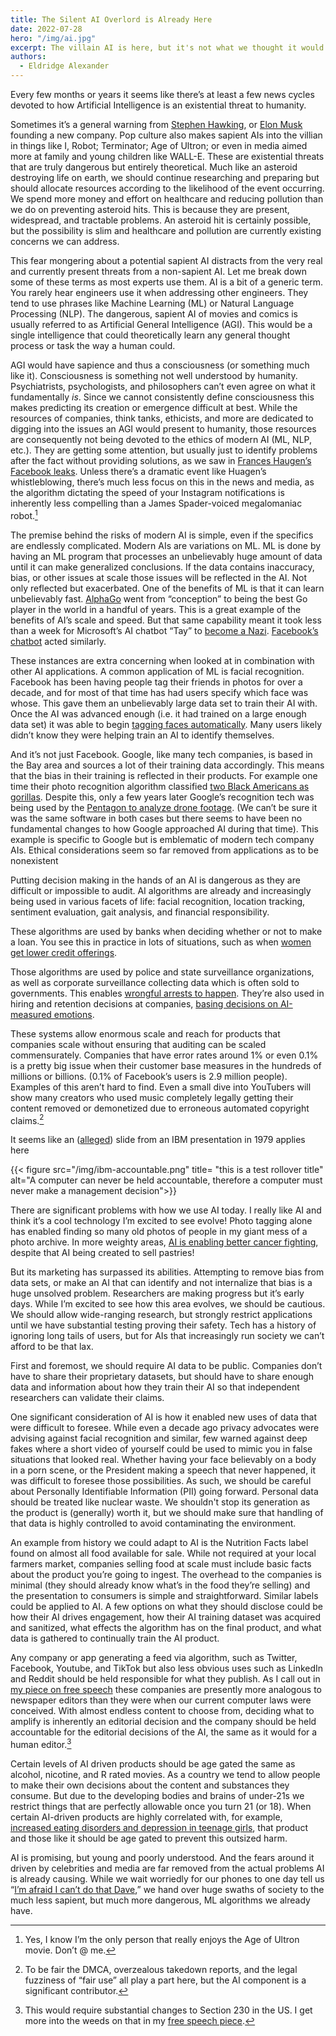 ```yaml
---
title: The Silent AI Overlord is Already Here
date: 2022-07-28
hero: "/img/ai.jpg"
excerpt: The villain AI is here, but it's not what we thought it would be.
authors:
  - Eldridge Alexander
---
```



Every few months or years it seems like there’s at least a few news cycles devoted to how Artificial Intelligence is an existential threat to humanity.

Sometimes it’s a general warning from [Stephen Hawking](https://www.bbc.com/news/technology-30290540), or [Elon Musk](https://www.theguardian.com/technology/2014/oct/27/elon-musk-artificial-intelligence-ai-biggest-existential-threat) founding a new company. Pop culture also makes sapient AIs into the villian in things like I, Robot; Terminator; Age of Ultron; or even in media aimed more at family and young children like WALL-E. These are existential threats that are truly dangerous but entirely theoretical. Much like an asteroid destroying life on earth, we should continue researching and preparing but should allocate resources according to the likelihood of the event occurring. We spend more money and effort on healthcare and reducing pollution than we do on preventing asteroid hits. This is because they are present, widespread, and tractable problems. An asteroid hit is certainly possible, but the possibility is slim and healthcare and pollution are currently existing concerns we can address.

This fear mongering about a potential sapient AI distracts from the very real and currently present threats from a non-sapient AI. Let me break down some of these terms as most experts use them. AI is a bit of a generic term. You rarely hear engineers use it when addressing other engineers. They tend to use phrases like Machine Learning (ML) or Natural Language Processing (NLP). The dangerous, sapient AI of movies and comics is usually referred to as Artificial General Intelligence (AGI). This would be a single intelligence that could theoretically learn any general thought process or task the way a human could.

AGI would have sapience and thus a consciousness (or something much like it). Consciousness is something not well understood by humanity. Psychiatrists, psychologists, and philosophers can’t even agree on what it fundamentally *is*. Since we cannot consistently define consciousness this makes predicting its creation or emergence difficult at best. While the resources of companies, think tanks, ethicists, and more are dedicated to digging into the issues an AGI would present to humanity, those resources are consequently not being devoted to the ethics of modern AI (ML, NLP, etc.). They are getting some attention, but usually just to identify problems after the fact without providing solutions, as we saw in [Frances Haugen’s Facebook leaks](https://en.wikipedia.org/wiki/2021_Facebook_leak). Unless there’s a dramatic event like Huagen’s whistleblowing, there’s much less focus on this in the news and media, as the algorithm dictating the speed of your Instagram notifications is inherently less compelling than a James Spader-voiced megalomaniac robot.[^1]

[^1]: Yes, I know I’m the only person that really enjoys the Age of Ultron movie. Don’t @ me.


The premise behind the risks of modern AI is simple, even if the specifics are endlessly complicated. Modern AIs are variations on ML. ML is done by having an ML program that processes an unbelievably huge amount of data until it can make generalized conclusions. If the data contains inaccuracy, bias, or other issues at scale those issues will be reflected in the AI. Not only reflected but exacerbated. One of the benefits of ML is that it can learn unbelievably  fast. [AlphaGo](https://www.deepmind.com/research/highlighted-research/alphago) went from “conception” to being the best Go player in the world in a handful of years. This is a great example of the benefits of AI’s scale and speed. But that same capability meant it took less than a week for Microsoft’s AI chatbot “Tay” to [become a Nazi](https://www.cbsnews.com/news/microsoft-shuts-down-ai-chatbot-after-it-turned-into-racist-nazi/). [Facebook’s chatbot](https://www.bloomberg.com/news/articles/2022-08-08/meta-s-ai-chatbot-repeats-election-and-anti-semitic-conspiracies) acted similarly.

These instances are extra concerning when looked at in combination with other AI applications. A common application of ML is facial recognition. Facebook has been having people tag their friends in photos for over a decade, and for most of that time has had users specify which face was whose. This gave them an unbelievably large data set to train their AI with. Once the AI was advanced enough (i.e. it had trained on a large enough data set) it was able to begin [tagging faces automatically](https://web.archive.org/web/20130714070457/https://blog.facebook.com/blog.php?post=46714588713). Many users likely didn’t know they were helping train an AI to identify themselves.

And it’s not just Facebook. Google, like many tech companies, is based in the Bay area and sources a lot of their training data accordingly. This means that the bias in their training is reflected in their products. For example one time their photo recognition algorithm classified [two Black Americans as gorillas](https://finance.yahoo.com/news/google-photos-mislabels-two-black-americans-as-122793782784.html). Despite this, only a few years later Google’s recognition tech was being used by the [Pentagon to analyze drone footage](https://www.bbc.com/news/technology-43316667). (We can’t be sure it was the same software in both cases but there seems to have been no fundamental changes to how Google approached AI during that time). This example is specific to Google but is emblematic of modern tech company AIs. Ethical considerations seem so far removed from applications as to be nonexistent

Putting decision making in the hands of an AI is dangerous as they are difficult or impossible to audit. AI algorithms are already and increasingly being used in various facets of life: facial recognition, location tracking, sentiment evaluation, gait analysis, and financial responsibility. 

These algorithms are used by banks when deciding whether or not to make a loan. You see this in practice in lots of situations, such as when [women get lower credit offerings](https://www.cnn.com/2019/11/12/business/apple-card-gender-bias/index.html).

Those algorithms are used by police and state surveillance organizations, as well as corporate surveillance collecting data which is often sold to governments. This enables [wrongful arrests to happen](https://www.washingtonpost.com/opinions/2020/06/24/i-was-wrongfully-arrested-because-facial-recognition-why-are-police-allowed-use-this-technology/). They’re also used in hiring and retention decisions at companies, [basing decisions on AI-measured emotions](https://www.inc.com/minda-zetlin/ai-is-now-analyzing-candidates-facial-expressions-during-video-job-interviews.html). 

These systems allow enormous scale and reach for products that companies scale without ensuring that auditing can be scaled commensurately. Companies that have error rates around 1% or even 0.1% is a pretty big issue when their customer base measures in the hundreds of millions or billions. (0.1% of Facebook’s users is 2.9 million people). Examples of this aren’t hard to find. Even a small dive into YouTubers will show many creators who used music completely legally getting their content removed or demonetized due to erroneous automated copyright claims.[^2]

[^2]: To be fair the DMCA, overzealous takedown reports, and the legal fuzziness of “fair use” all play a part here, but the AI component is a significant contributor.

It seems like an ([alleged](https://twitter.com/bumblebike/status/832394003492564993?s=20)) slide from an IBM presentation in 1979 applies here

{{< figure src="/img/ibm-accountable.png" title= "this is a test rollover title" alt="A computer can never be held accountable, therefore a computer must never make a management decision">}}

There are significant problems with how we use AI today. I really like AI and think it’s a cool technology I’m excited to see evolve! Photo tagging alone has enabled finding so many old photos of people in my giant mess of a photo archive. In more weighty areas, [AI is enabling better cancer fighting](https://www.newyorker.com/tech/annals-of-technology/the-pastry-ai-that-learned-to-fight-cancer), despite that AI being created to sell pastries!

But its marketing has surpassed its abilities. Attempting to remove bias from data sets, or make an AI that can identify and not internalize that bias is a huge unsolved problem. Researchers are making progress but it’s early days. While I’m excited to see how this area evolves, we should be cautious. We should allow wide-ranging research, but strongly restrict applications until we have substantial testing proving their safety. Tech has a history of ignoring long tails of users, but for AIs that increasingly run society we can’t afford to be that lax.

First and foremost, we should require AI data to be public. Companies don’t have to share their proprietary datasets, but should have to share enough data and information about how they train their AI so that independent researchers can validate their claims.

One significant consideration of AI is how it enabled new uses of data that were difficult to foresee. While even a decade ago privacy advocates were advising against facial recognition and similar, few warned against deep fakes where a short video of yourself could be used to mimic you in false situations that looked real. Whether having your face believably on a body in a porn scene, or the President making a speech that never happened, it was difficult to foresee those possibilities. As such, we should be careful about Personally Identifiable Information (PII) going forward. Personal data should be treated like nuclear waste. We shouldn't stop its generation as the product is (generally) worth it, but we should make sure that handling of that data is highly controlled to avoid contaminating the environment.

An example from history we could adapt to AI is the Nutrition Facts label found on almost all food available for sale. While not required at your local farmers market, companies selling food at scale must include basic facts about the product you’re going to ingest. The overhead to the companies is minimal (they should already know what’s in the food they’re selling) and the presentation to consumers is simple and straightforward. Similar labels could be applied to AI. A few options on what they should disclose could be how their AI drives engagement, how their AI training dataset was acquired and sanitized, what effects the algorithm has on the final product, and what data is gathered to continually train the AI product.

Any company or app generating a feed via algorithm, such as Twitter, Facebook, Youtube, and TikTok but also less obvious uses such as LinkedIn and Reddit should be held responsible for what they publish. As I call out in [my piece on free speech](/2022/07/06/free-speech-and-antitrust/) these companies are presently more analogous to newspaper editors than they were when our current computer laws were conceived. With almost endless content to choose from, deciding what to amplify is inherently an editorial decision and the company should be held accountable for the editorial decisions of the AI, the same as it would for a human editor.[^3]

[^3]: This would require substantial changes to Section 230 in the US. I get more into the weeds on that in my [free speech piece](/2022/07/06/free-speech-and-antitrust/). 

Certain levels of AI driven products should be age gated the same as alcohol, nicotine, and R rated movies. As a country we tend to allow people to make their own decisions about the content and substances they consume. But due to the developing bodies and brains of under-21s we restrict things that are perfectly allowable once you turn 21 (or 18). When certain AI-driven products are highly correlated with, for example, [increased eating disorders and depression in teenage girls](https://abc13.com/instagram-causes-eating-disorders-depression-in-young-girls-new-l/12074932/), that product and those like it should be age gated to prevent this outsized harm.

AI is promising, but young and poorly understood. And the fears around it driven by celebrities and media are far removed from the actual problems AI is already causing. While we wait worriedly for our phones to one day tell us “[I’m afraid I can’t do that Dave](https://www.youtube.com/watch?v=Mme2Aya_6Bc),” we hand over huge swaths of society to the much less sapient, but much more dangerous, ML algorithms we already have.
